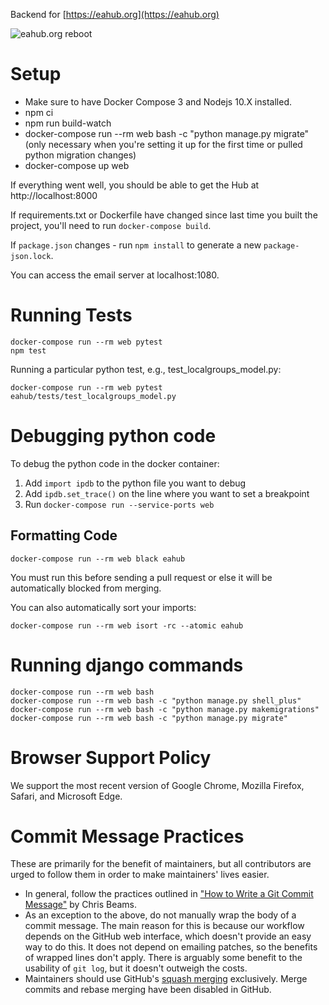 Backend for [https://eahub.org](https://eahub.org)

![eahub.org reboot](https://i.imgur.com/02FNAlY.png)

# Setup

- Make sure to have Docker Compose 3 and Nodejs 10.X installed.
- npm ci
- npm run build-watch
- docker-compose run --rm web bash -c "python manage.py migrate" (only necessary when you're setting it up for the first time or pulled python migration changes)
- docker-compose up web

If everything went well, you should be able to get the Hub at http://localhost:8000

If requirements.txt or Dockerfile have changed since last time you built the project, you'll need to run `docker-compose build`.

If `package.json` changes - run `npm install` to generate a new `package-json.lock`.

You can access the email server at localhost:1080.

# Running Tests
```
docker-compose run --rm web pytest
npm test
```

Running a particular python test, e.g., test_localgroups_model.py:  
```
docker-compose run --rm web pytest eahub/tests/test_localgroups_model.py
```

# Debugging python code  

To debug the python code in the docker container:  
1) Add ```import ipdb``` to the python file you want to debug
2) Add ```ipdb.set_trace()``` on the line where you want to set a breakpoint  
3) Run ```docker-compose run --service-ports web``` 



## Formatting Code
```
docker-compose run --rm web black eahub
```
You must run this before sending a pull request or else it will be automatically blocked from merging.

You can also automatically sort your imports:
```
docker-compose run --rm web isort -rc --atomic eahub
```

# Running django commands
```
docker-compose run --rm web bash
docker-compose run --rm web bash -c "python manage.py shell_plus"
docker-compose run --rm web bash -c "python manage.py makemigrations"
docker-compose run --rm web bash -c "python manage.py migrate"
```

# Browser Support Policy

We support the most recent version of Google Chrome, Mozilla Firefox, Safari, and Microsoft Edge.

# Commit Message Practices

These are primarily for the benefit of maintainers, but all contributors are
urged to follow them in order to make maintainers' lives easier.

- In general, follow the practices outlined in
  ["How to Write a Git Commit Message"](https://chris.beams.io/posts/git-commit/)
  by Chris Beams.
- As an exception to the above, do not manually wrap the body of a commit
  message. The main reason for this is because our workflow depends on the
  GitHub web interface, which doesn't provide an easy way to do this. It does
  not depend on emailing patches, so the benefits of wrapped lines don't apply.
  There is arguably some benefit to the usability of `git log`, but it doesn't
  outweigh the costs.
- Maintainers should use GitHub's
  [squash merging](https://help.github.com/en/articles/about-pull-request-merges#squash-and-merge-your-pull-request-commits)
  exclusively. Merge commits and rebase merging have been disabled in GitHub.
